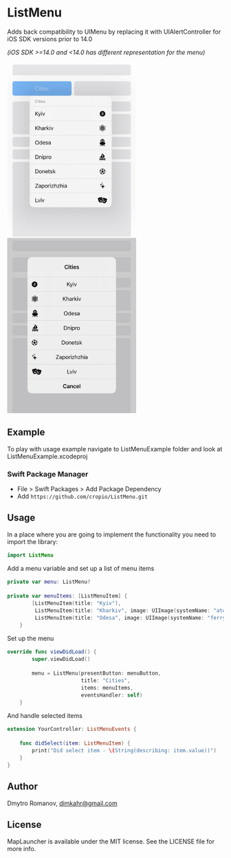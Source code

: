 # ListMenu
Adds back compatibility to UIMenu by replacing it with UIAlertController for iOS SDK versions prior to 14.0

*(iOS SDK >=14.0 and <14.0 has different representation for the menu)*

<p float="left">
 	<img src='/ListMenuExample/ListMenu_iOS_after_14.jpg' width='300'>
	<img src='/ListMenuExample/ListMenu_iOS_before_14.jpg' width='300'>
</p>

## Example

To play with usage example navigate to ListMenuExample folder and look at ListMenuExample.xcodeproj 

### Swift Package Manager

- File > Swift Packages > Add Package Dependency
- Add `https://github.com/cropio/ListMenu.git`

## Usage 


In a place where you are going to implement the functionality you need to import the library:
```swift
import ListMenu
```


Add a menu variable and set up a list of menu items
```swift
private var menu: ListMenu?

private var menuItems: [ListMenuItem] {
        [ListMenuItem(title: "Kyiv"),
         ListMenuItem(title: "Kharkiv", image: UIImage(systemName: "atom")),
         ListMenuItem(title: "Odesa", image: UIImage(systemName: "ferry.fill"), value: 1004)]
    }

```


Set up the menu 
```swift
override func viewDidLoad() {
        super.viewDidLoad()

        menu = ListMenu(presentButton: menuButton,
                        title: "Cities",
                        items: menuItems,
                        eventsHandler: self)
    }

```

And handle selected items
```swift
extension YourController: ListMenuEvents {

    func didSelect(item: ListMenuItem) {
        print("Did select item - \(String(describing: item.value))")
    }
}

```

## Author

Dmytro Romanov, dimkahr@gmail.com

## License

MapLauncher is available under the MIT license. See the LICENSE file for more info.


